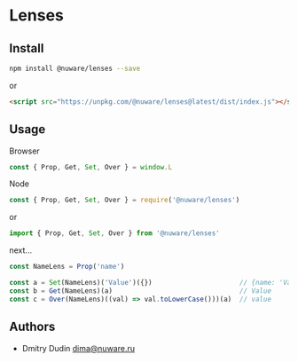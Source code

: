 # Lenses

## Install

```bash
npm install @nuware/lenses --save
```

or

```html
<script src="https://unpkg.com/@nuware/lenses@latest/dist/index.js"></script>
```

## Usage

Browser

```javascript
const { Prop, Get, Set, Over } = window.L
```

Node

```javascript
const { Prop, Get, Set, Over } = require('@nuware/lenses')
```

or

```javascript
import { Prop, Get, Set, Over } from '@nuware/lenses'
```

next...

```javascript
const NameLens = Prop('name')

const a = Set(NameLens)('Value')({})                      // {name: 'Value'}
const b = Get(NameLens)(a)                                // Value
const c = Over(NameLens)((val) => val.toLowerCase()))(a)  // value
```

## Authors

* Dmitry Dudin <dima@nuware.ru>

